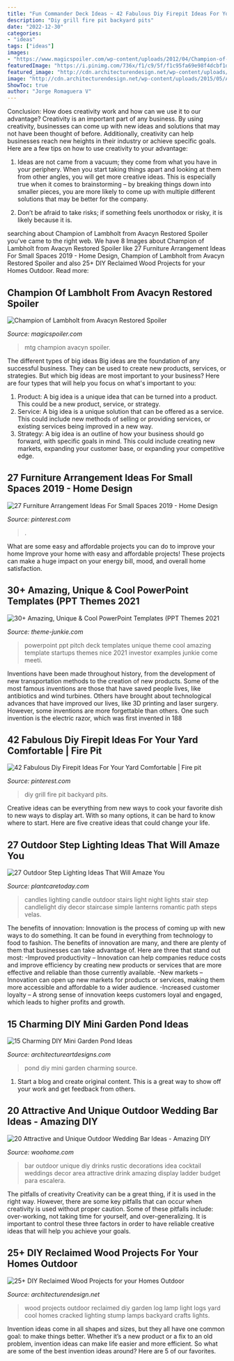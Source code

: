 ```yaml
---
title: "Fun Commander Deck Ideas ~ 42 Fabulous Diy Firepit Ideas For Your Yard Comfortable"
description: "Diy grill fire pit backyard pits"
date: "2022-12-30"
categories:
- "ideas"
tags: ["ideas"]
images:
- "https://www.magicspoiler.com/wp-content/uploads/2012/04/Champion-of-Lambholt-MTG-Avacyn-Restored-Spoiler-265x370.jpg"
featuredImage: "https://i.pinimg.com/736x/f1/c9/5f/f1c95fa69e98f4dcbf1d6e0d534f4e0b.jpg"
featured_image: "http://cdn.architecturendesign.net/wp-content/uploads/2015/05/AD-Outdoor-Reclaimed-Wood-Projects-2.jpg"
image: "http://cdn.architecturendesign.net/wp-content/uploads/2015/05/AD-Outdoor-Reclaimed-Wood-Projects-2.jpg"
ShowToc: true
author: "Jorge Romaguera V"
---
```



Conclusion: How does creativity work and how can we use it to our advantage?
Creativity is an important part of any business. By using creativity, businesses can come up with new ideas and solutions that may not have been thought of before. Additionally, creativity can help businesses reach new heights in their industry or achieve specific goals. Here are a few tips on how to use creativity to your advantage: 
1. Ideas are not came from a vacuum; they come from what you have in your periphery. When you start taking things apart and looking at them from other angles, you will get more creative ideas. This is especially true when it comes to brainstorming – by breaking things down into smaller pieces, you are more likely to come up with multiple different solutions that may be better for the company. 

2. Don’t be afraid to take risks; if something feels unorthodox or risky, it is likely because it is.

	

		
searching about Champion of Lambholt from Avacyn Restored Spoiler you've came to the right web. We have 8 Images about Champion of Lambholt from Avacyn Restored Spoiler like 27 Furniture Arrangement Ideas For Small Spaces 2019 - Home Design, Champion of Lambholt from Avacyn Restored Spoiler and also 25+ DIY Reclaimed Wood Projects for your Homes Outdoor. Read more:
		
    
## Champion Of Lambholt From Avacyn Restored Spoiler

<img loading=lazy src="https://www.magicspoiler.com/wp-content/uploads/2012/04/Champion-of-Lambholt-MTG-Avacyn-Restored-Spoiler-265x370.jpg" onerror="this.onerror=null;this.src='https://tse4.mm.bing.net/th?id=OIP.kMOLhdzFQLZyQEA0tJOlDAAAAA&amp;pid=15.1';" alt="Champion of Lambholt from Avacyn Restored Spoiler">

_Source: magicspoiler.com_

>mtg champion avacyn spoiler. 

	

The different types of big ideas
Big ideas are the foundation of any successful business. They can be used to create new products, services, or strategies. But which big ideas are most important to your business? Here are four types that will help you focus on what's important to you: 
1. Product: A big idea is a unique idea that can be turned into a product. This could be a new product, service, or strategy. 
2. Service: A big idea is a unique solution that can be offered as a service. This could include new methods of selling or providing services, or existing services being improved in a new way. 
3. Strategy: A big idea is an outline of how your business should go forward, with specific goals in mind. This could include creating new markets, expanding your customer base, or expanding your competitive edge.

    
## 27 Furniture Arrangement Ideas For Small Spaces 2019 - Home Design

<img loading=lazy src="https://i.pinimg.com/736x/11/38/84/113884900bf624d3f39fa6c3280d1596.jpg" onerror="this.onerror=null;this.src='https://tse4.mm.bing.net/th?id=OIP.gMtchzjzlJZWYBkHTsNgzgHaJ3&amp;pid=15.1';" alt="27 Furniture Arrangement Ideas For Small Spaces 2019 - Home Design">

_Source: pinterest.com_

>. 

	

What are some easy and affordable projects you can do to improve your home
Improve your home with easy and affordable projects! These projects can make a huge impact on your energy bill, mood, and overall home satisfaction.

    
## 30+ Amazing, Unique &amp; Cool PowerPoint Templates (PPT Themes 2021

<img loading=lazy src="https://www.theme-junkie.com/wp-content/uploads/nice-powerpoint-templates-10.jpg" onerror="this.onerror=null;this.src='https://tse1.mm.bing.net/th?id=OIP.oMB5lTw8BfUoFegIqmAn8gHaFB&amp;pid=15.1';" alt="30+ Amazing, Unique &amp; Cool PowerPoint Templates (PPT Themes 2021">

_Source: theme-junkie.com_

>powerpoint ppt pitch deck templates unique theme cool amazing template startups themes nice 2021 investor examples junkie come meeti. 

	

Inventions have been made throughout history, from the development of new transportation methods to the creation of new products. Some of the most famous inventions are those that have saved people lives, like antibiotics and wind turbines. Others have brought about technological advances that have improved our lives, like 3D printing and laser surgery. However, some inventions are more forgettable than others. One such invention is the electric razor, which was first invented in 188
    
## 42 Fabulous Diy Firepit Ideas For Your Yard Comfortable | Fire Pit

<img loading=lazy src="https://i.pinimg.com/736x/f1/c9/5f/f1c95fa69e98f4dcbf1d6e0d534f4e0b.jpg" onerror="this.onerror=null;this.src='https://tse1.mm.bing.net/th?id=OIP.W5UZMZMSy0wfb_4UmivYNwHaLV&amp;pid=15.1';" alt="42 Fabulous Diy Firepit Ideas For Your Yard Comfortable | Fire pit">

_Source: pinterest.com_

>diy grill fire pit backyard pits. 

	

Creative ideas can be everything from new ways to cook your favorite dish to new ways to display art. With so many options, it can be hard to know where to start. Here are five creative ideas that could change your life.

    
## 27 Outdoor Step Lighting Ideas That Will Amaze You

<img loading=lazy src="http://plantcaretoday.com/wp-content/uploads/tumblr_ly004aktUF1r32wbuo1_400.jpg" onerror="this.onerror=null;this.src='https://tse2.mm.bing.net/th?id=OIP.peDus8rZUZErQdV2yAnR5gAAAA&amp;pid=15.1';" alt="27 Outdoor Step Lighting Ideas That Will Amaze You">

_Source: plantcaretoday.com_

>candles lighting candle outdoor stairs light night lights stair step candlelight diy decor staircase simple lanterns romantic path steps velas. 

	

The benefits of innovation:
Innovation is the process of coming up with new ways to do something. It can be found in everything from technology to food to fashion. The benefits of innovation are many, and there are plenty of them that businesses can take advantage of. Here are three that stand out most: 
-Improved productivity – Innovation can help companies reduce costs and improve efficiency by creating new products or services that are more effective and reliable than those currently available.
-New markets – Innovation can open up new markets for products or services, making them more accessible and affordable to a wider audience.
-Increased customer loyalty – A strong sense of innovation keeps customers loyal and engaged, which leads to higher profits and growth.

    
## 15 Charming DIY Mini Garden Pond Ideas

<img loading=lazy src="https://www.architectureartdesigns.com/wp-content/uploads/2015/06/846.jpg" onerror="this.onerror=null;this.src='https://tse4.mm.bing.net/th?id=OIP.fl3lK_rj3Ej9Sys4E7wj8wHaLD&amp;pid=15.1';" alt="15 Charming DIY Mini Garden Pond Ideas">

_Source: architectureartdesigns.com_

>pond diy mini garden charming source. 

	

1. Start a blog and create original content. This is a great way to show off your work and get feedback from others.

    
## 20 Attractive And Unique Outdoor Wedding Bar Ideas - Amazing DIY

<img loading=lazy src="http://www.woohome.com/wp-content/uploads/2015/04/outdoor-wedding-bar-woohome-14.jpg" onerror="this.onerror=null;this.src='https://tse1.mm.bing.net/th?id=OIP.rUmNlowTIGIs-szqoDfeQAHaLH&amp;pid=15.1';" alt="20 Attractive and Unique Outdoor Wedding Bar Ideas - Amazing DIY">

_Source: woohome.com_

>bar outdoor unique diy drinks rustic decorations idea cocktail weddings decor area attractive drink amazing display ladder budget para escalera. 

	

The pitfalls of creativity
Creativity can be a great thing, if it is used in the right way. However, there are some key pitfalls that can occur when creativity is used without proper caution. Some of these pitfalls include: over-working, not taking time for yourself, and over-generalizing. It is important to control these three factors in order to have reliable creative ideas that will help you achieve your goals.

    
## 25+ DIY Reclaimed Wood Projects For Your Homes Outdoor

<img loading=lazy src="http://cdn.architecturendesign.net/wp-content/uploads/2015/05/AD-Outdoor-Reclaimed-Wood-Projects-2.jpg" onerror="this.onerror=null;this.src='https://tse3.mm.bing.net/th?id=OIP.0mmlY4TGyNcGmOzJRxWhHQHaLL&amp;pid=15.1';" alt="25+ DIY Reclaimed Wood Projects for your Homes Outdoor">

_Source: architecturendesign.net_

>wood projects outdoor reclaimed diy garden log lamp light logs yard cool homes cracked lighting stump lamps backyard crafts lights. 

	

Invention ideas come in all shapes and sizes, but they all have one common goal: to make things better. Whether it’s a new product or a fix to an old problem, invention ideas can make life easier and more efficient. So what are some of the best invention ideas around? Here are 5 of our favorites.

